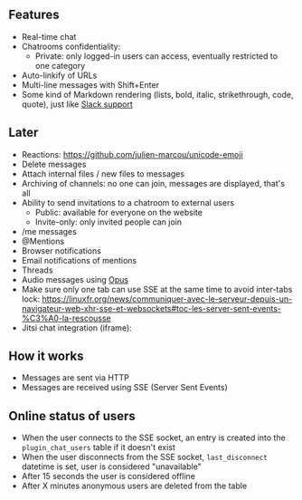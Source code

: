 ## Features

* Real-time chat
* Chatrooms confidentiality:
  * Private: only logged-in users can access, eventually restricted to one category
* Auto-linkify of URLs
* Multi-line messages with Shift+Enter
* Some kind of Markdown rendering (lists, bold, italic, strikethrough, code, quote), just like [Slack support](https://www.markdownguide.org/tools/slack/)

## Later

* Reactions: https://github.com/julien-marcou/unicode-emoji
* Delete messages
* Attach internal files / new files to messages
* Archiving of channels: no one can join, messages are displayed, that's all
* Ability to send invitations to a chatroom to external users
  * Public: available for everyone on the website
  * Invite-only: only invited people can join
* /me messages
* @Mentions
* Browser notifications
* Email notifications of mentions
* Threads
* Audio messages using [Opus](https://github.com/zhukov/opus-recorder)
* Make sure only one tab can use SSE at the same time to avoid inter-tabs lock: https://linuxfr.org/news/communiquer-avec-le-serveur-depuis-un-navigateur-web-xhr-sse-et-websockets#toc-les-server-sent-events-%C3%A0-la-rescousse
* Jitsi chat integration (iframe): <div id="meet"></div>
<script src='https://meet.jit.si/external_api.js'></script>
<script>
	const domain = 'meet.jit.si';
const options = {
    roomName: 'JitsiMeetAPIExample',
    width: 700,
    height: 700,
    parentNode: document.querySelector('#meet'),
    lang: 'de'
};
const api = new JitsiMeetExternalAPI(domain, options);</script>

## How it works

* Messages are sent via HTTP
* Messages are received using SSE (Server Sent Events)

## Online status of users

* When the user connects to the SSE socket, an entry is created into the `plugin_chat_users` table if it doesn't exist
* When the user disconnects from the SSE socket, `last_disconnect` datetime is set, user is considered "unavailable"
* After 15 seconds the user is considered offline
* After X minutes anonymous users are deleted from the table